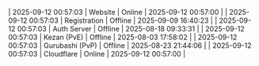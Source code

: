 | 2025-09-12 00:57:03 | Website | Online | 2025-09-12 00:57:00 |
| 2025-09-12 00:57:03 | Registration | Offline | 2025-09-09 16:40:23 |
| 2025-09-12 00:57:03 | Auth Server | Offline | 2025-08-18 09:33:31 |
| 2025-09-12 00:57:03 | Kezan (PvE) | Offline | 2025-08-03 17:58:02 |
| 2025-09-12 00:57:03 | Gurubashi (PvP) | Offline | 2025-08-23 21:44:06 |
| 2025-09-12 00:57:03 | Cloudflare | Online | 2025-09-12 00:57:00 |
